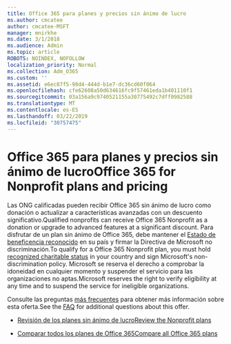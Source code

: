 ```yaml
---
title: Office 365 para planes y precios sin ánimo de lucro
ms.author: cmcatee
author: cmcatee-MSFT
manager: mnirkhe
ms.date: 3/1/2018
ms.audience: Admin
ms.topic: article
ROBOTS: NOINDEX, NOFOLLOW
localization_priority: Normal
ms.collection: Adm_O365
ms.custom: ''
ms.assetid: e6ec87f5-98d4-444d-b1e7-dc36cd60f064
ms.openlocfilehash: cfe62608a50d634616fc9f57461eda1b401110f1
ms.sourcegitcommit: 03a156a9c9740521155a30775492c7dff0982588
ms.translationtype: MT
ms.contentlocale: es-ES
ms.lasthandoff: 03/22/2019
ms.locfileid: "30757475"
---
```

# <a name="office-365-for-nonprofit-plans-and-pricing"></a><span data-ttu-id="83fb2-102">Office 365 para planes y precios sin ánimo de lucro</span><span class="sxs-lookup"><span data-stu-id="83fb2-102">Office 365 for Nonprofit plans and pricing</span></span>

<span data-ttu-id="83fb2-103">Las ONG calificadas pueden recibir Office 365 sin ánimo de lucro como donación o actualizar a características avanzadas con un descuento significativo.</span><span class="sxs-lookup"><span data-stu-id="83fb2-103">Qualified nonprofits can receive Office 365 Nonprofit as a donation or upgrade to advanced features at a significant discount.</span></span> <span data-ttu-id="83fb2-104">Para disfrutar de un plan sin ánimo de Office 365, debe mantener el [Estado de beneficencia reconocido](https://go.microsoft.com/fwlink/p/?LinkID=330253) en su país y firmar la Directiva de Microsoft no discriminación.</span><span class="sxs-lookup"><span data-stu-id="83fb2-104">To qualify for a Office 365 Nonprofit plan, you must hold [recognized charitable status](https://go.microsoft.com/fwlink/p/?LinkID=330253) in your country and sign Microsoft's non-discrimination policy.</span></span> <span data-ttu-id="83fb2-105">Microsoft se reserva el derecho a comprobar la idoneidad en cualquier momento y suspender el servicio para las organizaciones no aptas.</span><span class="sxs-lookup"><span data-stu-id="83fb2-105">Microsoft reserves the right to verify eligibility at any time and to suspend the service for ineligible organizations.</span></span> 
  
<span data-ttu-id="83fb2-106">Consulte las preguntas [más frecuentes](https://products.office.com/nonprofit/office-365-nonprofit) para obtener más información sobre esta oferta.</span><span class="sxs-lookup"><span data-stu-id="83fb2-106">See the [FAQ](https://products.office.com/nonprofit/office-365-nonprofit) for additional questions about this offer.</span></span> 
  
- [<span data-ttu-id="83fb2-107">Revisión de los planes sin ánimo de lucro</span><span class="sxs-lookup"><span data-stu-id="83fb2-107">Review the Nonprofit plans</span></span>](https://products.office.com/nonprofit/office-365-nonprofit-plans-and-pricing?tab=1)
    
- [<span data-ttu-id="83fb2-108">Comparar todos los planes de Office 365</span><span class="sxs-lookup"><span data-stu-id="83fb2-108">Compare all Office 365 plans</span></span>](https://products.office.com/business/compare-more-office-365-for-business-plans)
    

